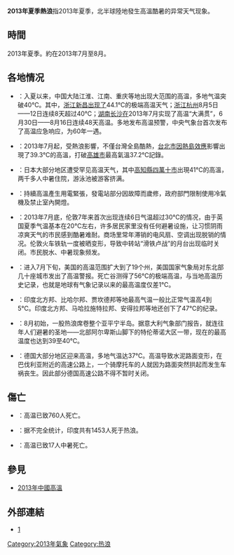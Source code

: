 **2013年夏季熱浪**指2013年夏季，北半球陸地發生高溫酷暑的异常天气现象。

## 時間

2013年夏季。約在2013年7月至8月。

## 各地情况

  - ：入夏以来，中国大陆江淮、江南、重庆等地出现大范围的高温，多地气温突破40℃。其中，[浙江](https://zh.wikipedia.org/wiki/浙江 "wikilink")[新昌出现了](https://zh.wikipedia.org/wiki/新昌 "wikilink")44.1℃的极端高温天气；[浙江](https://zh.wikipedia.org/wiki/浙江 "wikilink")[杭州](https://zh.wikipedia.org/wiki/杭州 "wikilink")8月5日——12日连续8天超过40℃；[湖南](https://zh.wikipedia.org/wiki/湖南 "wikilink")[长沙在](https://zh.wikipedia.org/wiki/长沙 "wikilink")2013年7月实现了高温“大满贯”，6月30日——8月16日连续48天高温。多地发布高温预警，中央气象台首次发布了高温应急响应，为60年一遇。

<!-- end list -->

  - ：2013年7月起，受熱浪影響，不僅台灣全島酷熱，[台北市因](https://zh.wikipedia.org/wiki/台北市 "wikilink")[熱島效應](../Page/熱島效應.md "wikilink")影響出現了39.3℃的高溫，打破[高雄市](../Page/高雄市.md "wikilink")最高氣溫37.2℃記錄。

<!-- end list -->

  - ：日本大部分地区遭受罕见高温天气，其中[高知縣](https://zh.wikipedia.org/wiki/高知縣 "wikilink")[四萬十市](../Page/四萬十市.md "wikilink")出現41℃的高溫，两千多人中暑住院，游泳池被游客挤满。

<!-- end list -->

  - ：持續高溫產生用電緊張，發電站部分因故障而歲修，政府部門限制使用冷氣機及禁止室內開燈。

<!-- end list -->

  - ：2013年7月底，伦敦7年来首次出现连续6日气温超过30℃的情况，由于英国夏季气温基本在20℃左右，许多居民家里没有任何避暑设施，让习惯阴雨凉爽天气的市民感到酷暑难耐。商场里常年滞销的电风扇、空调出现脱销的情况。伦敦火车铁轨一度被晒变形，导致中转站“滑铁卢战”的月台出现临时关闭。市民脱水、中暑现象频发。

<!-- end list -->

  - ：进入7月下旬，美国的高温范围扩大到了19个州，美国国家气象局对东北部几十座城市发出了高温警报。死亡谷测得了56℃的极端高温，与当地高温历史记录，也就是地球有气象记录以来的最高温度仅差1℃。

<!-- end list -->

  - ：印度北方邦、比哈尔邦、贾坎德邦等地最高气温一般比正常气温高4到5℃。印度北方邦、马哈拉施特拉邦、安得拉邦等地还创下了47℃的纪录。

<!-- end list -->

  - ：8月初始，一股热浪席卷整个亚平宁半岛。据意大利气象部门报告，就连往年人们避暑的圣地——北部阿尔卑斯山脚下的特伦蒂诺大区一带，现在的最高温度也达到39至40℃。

<!-- end list -->

  - ：德国大部分地区迎来高温，多地气温达37℃。高温导致水泥路面变形，在巴伐利亚附近的高速公路上，一个骑摩托车的人就因为路面突然拱起而发生车祸丧生。因此部分德国高速公路不得不暂时关闭。

## 傷亡

  - ：高温已致760人死亡。

<!-- end list -->

  - ：据不完全统计，印度共有1453人死于热浪。

<!-- end list -->

  - ：高温已致17人中暑死亡。

## 參見

  - [2013年中國高溫](https://zh.wikipedia.org/wiki/2013年中國高溫 "wikilink")

## 外部連結

  - [1](http://news.line.me/issue/natural-disaster/271496f30e7e)

[Category:2013年氣象](https://zh.wikipedia.org/wiki/Category:2013年氣象 "wikilink") [Category:热浪](https://zh.wikipedia.org/wiki/Category:热浪 "wikilink")